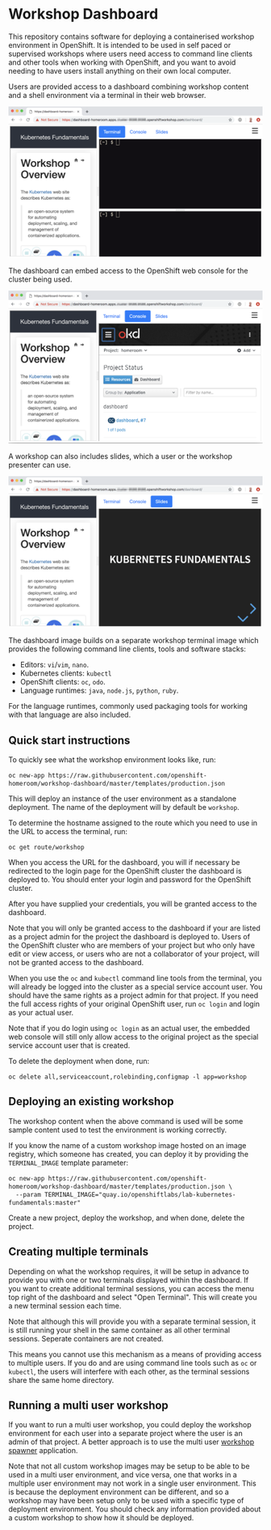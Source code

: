 Workshop Dashboard
==================

This repository contains software for deploying a containerised workshop environment in OpenShift. It is intended to be used in self paced or supervised workshops where users need access to command line clients and other tools when working with OpenShift, and you want to avoid needing to have users install anything on their own local computer.

Users are provided access to a dashboard combining workshop content and a shell environment via a terminal in their web browser.

![](terminal.png)

The dashboard can embed access to the OpenShift web console for the cluster being used.

![](console.png)

A workshop can also includes slides, which a user or the workshop presenter can use.

![](slides.png)

The dashboard image builds on a separate workshop terminal image which provides the following command line clients, tools and software stacks:

* Editors: ``vi``/``vim``, ``nano``.
* Kubernetes clients: ``kubectl``
* OpenShift clients: ``oc``, ``odo``.
* Language runtimes: ``java``, ``node.js``, ``python``, ``ruby``.

For the language runtimes, commonly used packaging tools for working with that language are also included.

Quick start instructions
------------------------

To quickly see what the workshop environment looks like, run:

```
oc new-app https://raw.githubusercontent.com/openshift-homeroom/workshop-dashboard/master/templates/production.json
```

This will deploy an instance of the user environment as a standalone deployment. The name of the deployment will by default be ``workshop``.

To determine the hostname assigned to the route which you need to use in the URL to access the terminal, run:

```
oc get route/workshop
```

When you access the URL for the dashboard, you will if necessary be redirected to the login page for the OpenShift cluster the dashboard is deployed to. You should enter your login and password for the OpenShift cluster.

After you have supplied your credentials, you will be granted access to the dashboard.

Note that you will only be granted access to the dashboard if your are listed as a project admin for the project the dashboard is deployed to. Users of the OpenShift cluster who are members of your project but who only have edit or view access, or users who are not a collaborator of your project, will not be granted access to the dashboard.

When you use the ``oc`` and ``kubectl`` command line tools from the terminal, you will already be logged into the cluster as a special service account user. You should have the same rights as a project admin for that project. If you need the full access rights of your original OpenShift user, run ``oc login`` and login as your actual user.

Note that if you do login using ``oc login`` as an actual user, the embedded web console will still only allow access to the original project as the special service account user that is created.

To delete the deployment when done, run:

```
oc delete all,serviceaccount,rolebinding,configmap -l app=workshop
```

Deploying an existing workshop
------------------------------

The workshop content when the above command is used will be some sample content used to test the environment is working correctly.

If you know the name of a custom workshop image hosted on an image registry, which someone has created, you can deploy it by providing the ``TERMINAL_IMAGE`` template parameter:

```
oc new-app https://raw.githubusercontent.com/openshift-homeroom/workshop-dashboard/master/templates/production.json \
  --param TERMINAL_IMAGE="quay.io/openshiftlabs/lab-kubernetes-fundamentals:master"
```

Create a new project, deploy the workshop, and when done, delete the project.

Creating multiple terminals
---------------------------

Depending on what the workshop requires, it will be setup in advance to provide you with one or two terminals displayed within the dashboard. If you want to create additional terminal sessions, you can access the menu top right of the dashboard and select "Open Terminal". This will create you a new terminal session each time.

Note that although this will provide you with a separate terminal session, it is still running your shell in the same container as all other terminal sessions. Seperate containers are not created.

This means you cannot use this mechanism as a means of providing access to multiple users. If you do and are using command line tools such as ``oc`` or ``kubectl``, the users will interfere with each other, as the terminal sessions share the same home directory.

Running a multi user workshop
-----------------------------

If you want to run a multi user workshop, you could deploy the workshop environment for each user into a separate project where the user is an admin of that project. A better approach is to use the multi user [workshop spawner](https://github.com/openshift-labs/workshop-spawner) application.

Note that not all custom workshop images may be setup to be able to be used in a multi user environment, and vice versa, one that works in a multiple user environment may not work in a single user environment. This is because the deployment environment can be different, and so a workshop may have been setup only to be used with a specific type of deployment environment. You should check any information provided about a custom workshop to show how it should be deployed.
